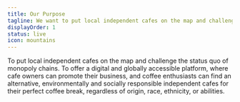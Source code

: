 ```yaml
---
title: Our Purpose
tagline: We want to put local independent cafes on the map and challenge the status quo of monopoly chains.
displayOrder: 1
status: live
icon: mountains
---
```


To put local independent cafes on the map and challenge the status quo of monopoly chains. To offer a digital and globally accessible platform, where cafe owners can promote their business, and coffee enthusiasts can find an alternative, environmentally and socially responsible independent cafes for their perfect coffee break, regardless of origin, race, ethnicity, or abilities.